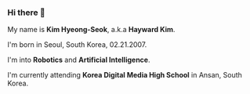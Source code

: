 ### Hi there 👋
My name is **Kim Hyeong-Seok**, a.k.a **Hayward Kim**.

I'm born in Seoul, South Korea, 02.21.2007.

I'm into **Robotics** and **Artificial Intelligence**.

I'm currently attending **Korea Digital Media High School** in Ansan, South Korea.
